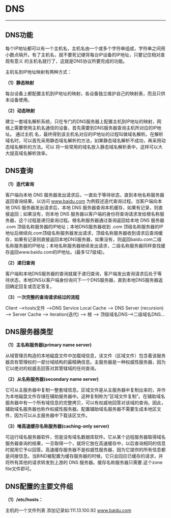 # DNS
---
## DNS功能
每个IP地址都可以有一个主机名，主机名由一个或多个字符串组成，字符串之间用小数点隔开。有了主机名，就不要死记硬背每台IP设备的IP地址，只要记住相对直观有意义
的主机名就行了，这就是DNS协议所要完成的功能。

主机名到IP地址映射有两种方式：

**（1）静态映射**

每台设备上都配置主机到IP地址的映射，各设备独立维护自己的映射表，而且只供本设备使用。

**（2）动态映射**

建立一套域名解析系统，只在专门的DNS服务器上配置主机到IP地址的映射，网络上需要使用主机名通信的设备，首先需要到DNS服务器查询主机所对应的IP地址。 通过主机
名，最终得到该主机名对应的IP地址的过程叫做域名解析。在解析域名时，可以首先采用静态域名解析的方法，如果静态域名解析不成功，再采用动态域名解析的方法。可以
将一些常用的域名放入静态域名解析表中，这样可以大大提高域名解析效率。
## DNS查询
**（1）迭代查询**

客户端向本地 DNS 服务器发出请求后，一直处于等待状态，直到本地名称服务器返回查询结果。以访问 www.baidu.com 为例叙述迭代查询过程。当客户端向本地 DNS 服务器发出请求后，本地 DNS 服务器查询本机缓存，如果有记录，则直接返回；如果没有，则本地 DNS 服务器以客户端的身份将查询请求发给根名称服务器，这个过程是递归查询过程。根名称服务器通过查询返回给本地 DNS 服务器 .com 顶级名称服务器的IP地址；本地DNS服务器收到 .com 顶级名称服务器的IP地址后继续向.com顶级名称服务器发出请求，顶级名称服务器收到请求后查询缓存，如果有记录则直接返回本地DNS服务器，如果没有，则返回baidu.com二级名称服务器的IP地址；本地名称服务器继续发出请求，二级名称服务器同样查找缓存返回www.baidu.com的IP地址。(最多127级域)。

**（2）递归查询**

客户端和本地DNS服务器的查询就属于递归查询，客户端发出查询请求后处于等待状态，本地DNS以客户端身份询问下一个DNS服务器，直到本地DNS服务器返回确定回复或否定答复。

**（3）一次完整的查询请求经过的流程**

Client -->hosts文件 -->DNS Service Local Cache --> DNS Server (recursion) --> Server Cache --> iteration(迭代) --> 根
--> 顶级域名DNS-->二级域名DNS…
## DNS服务器类型
**（1）主名称服务器(primary name server)**

从域管理员构造的本地磁盘文件中加载域信息，该文件（区域文件）包含着该服务器具有管理权的一部分域结构的最精确信息。主服务器是一种权威性服务器，因为它以绝对的权威去回答对其管辖域的任何查询。

**（2）从名称服务器(secondary name server)**

它可从主服务器中复制一整套域信息。区域文件是从主服务器中复制出来的，并作为本地磁盘文件存储在辅助服务器中。这种复制称为”区域文件复制”。在辅助域名服务器中有一个所有域信息的完整拷贝，可以有权威地回答对该域的查询。因此，辅助域名服务器也称作权威性服务器。配置辅助域名服务器不需要生成本地区文件，因为可以从主服务器中下载该区文件。

**（3）唯高速缓存名称服务器(caching-only server)**

可运行域名服务器软件，但是没有域名数据库软件。它从某个远程服务器取得域名服务器查询的结果，一旦取得一个，就将它放在高速缓存中，以后查询相同的信息时就用它予以回答。高速缓存服务器不是权威性服务器，因为它提供的所有信息都是间接信息。当BIND被配置为缓存服务器的时候，它只会回应已缓存的请求，并将所有其他的请求转发到上游的 DNS 服务器。缓存名称服务器只需要.这个zone file文件即可。

## DNS配置的主要文件组
**（1）/etc/hosts：** 

主机的一个文件列表 添加记录如:111.13.100.92   www.baidu.com




